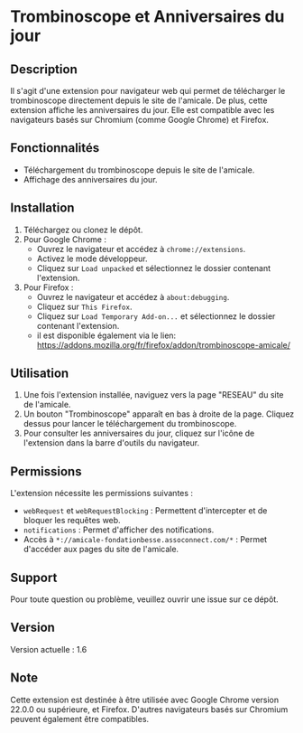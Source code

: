 # Trombinoscope et Anniversaires du jour

## Description

Il s'agit d'une extension pour navigateur web qui permet de télécharger le trombinoscope directement depuis le site de l'amicale. De plus, cette extension affiche les anniversaires du jour. Elle est compatible avec les navigateurs basés sur Chromium (comme Google Chrome) et Firefox.

## Fonctionnalités

- Téléchargement du trombinoscope depuis le site de l'amicale.
- Affichage des anniversaires du jour.

## Installation

1. Téléchargez ou clonez le dépôt.
2. Pour Google Chrome :
    - Ouvrez le navigateur et accédez à `chrome://extensions`.
    - Activez le mode développeur.
    - Cliquez sur `Load unpacked` et sélectionnez le dossier contenant l'extension.
3. Pour Firefox :
    - Ouvrez le navigateur et accédez à `about:debugging`.
    - Cliquez sur `This Firefox`.
    - Cliquez sur `Load Temporary Add-on...` et sélectionnez le dossier contenant l'extension.
    - il est disponible également via le lien: https://addons.mozilla.org/fr/firefox/addon/trombinoscope-amicale/ 

## Utilisation

1. Une fois l'extension installée, naviguez vers la page "RESEAU" du site de l'amicale.
2. Un bouton "Trombinoscope" apparaît en bas à droite de la page. Cliquez dessus pour lancer le téléchargement du trombinoscope.
3. Pour consulter les anniversaires du jour, cliquez sur l'icône de l'extension dans la barre d'outils du navigateur.

## Permissions

L'extension nécessite les permissions suivantes :

- `webRequest` et `webRequestBlocking` : Permettent d'intercepter et de bloquer les requêtes web.
- `notifications` : Permet d'afficher des notifications.
- Accès à `*://amicale-fondationbesse.assoconnect.com/*` : Permet d'accéder aux pages du site de l'amicale.

## Support

Pour toute question ou problème, veuillez ouvrir une issue sur ce dépôt.

## Version

Version actuelle : 1.6

## Note

Cette extension est destinée à être utilisée avec Google Chrome version 22.0.0 ou supérieure, et Firefox. D'autres navigateurs basés sur Chromium peuvent également être compatibles.